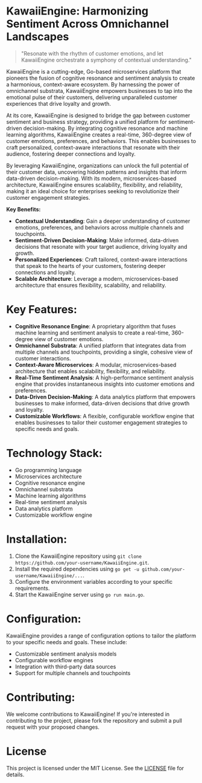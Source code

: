 <!-- KawaiiEngine_20250803184155_2967 -->

# KawaiiEngine: Harmonizing Sentiment Across Omnichannel Landscapes

> "Resonate with the rhythm of customer emotions, and let KawaiiEngine orchestrate a symphony of contextual understanding."

KawaiiEngine is a cutting-edge, Go-based microservices platform that pioneers the fusion of cognitive resonance and sentiment analysis to create a harmonious, context-aware ecosystem. By harnessing the power of omnichannel substrata, KawaiiEngine empowers businesses to tap into the emotional pulse of their customers, delivering unparalleled customer experiences that drive loyalty and growth.

At its core, KawaiiEngine is designed to bridge the gap between customer sentiment and business strategy, providing a unified platform for sentiment-driven decision-making. By integrating cognitive resonance and machine learning algorithms, KawaiiEngine creates a real-time, 360-degree view of customer emotions, preferences, and behaviors. This enables businesses to craft personalized, context-aware interactions that resonate with their audience, fostering deeper connections and loyalty.

By leveraging KawaiiEngine, organizations can unlock the full potential of their customer data, uncovering hidden patterns and insights that inform data-driven decision-making. With its modern, microservices-based architecture, KawaiiEngine ensures scalability, flexibility, and reliability, making it an ideal choice for enterprises seeking to revolutionize their customer engagement strategies.

**Key Benefits:**

* **Contextual Understanding**: Gain a deeper understanding of customer emotions, preferences, and behaviors across multiple channels and touchpoints.
* **Sentiment-Driven Decision-Making**: Make informed, data-driven decisions that resonate with your target audience, driving loyalty and growth.
* **Personalized Experiences**: Craft tailored, context-aware interactions that speak to the hearts of your customers, fostering deeper connections and loyalty.
* **Scalable Architecture**: Leverage a modern, microservices-based architecture that ensures flexibility, scalability, and reliability.

# Key Features:

* **Cognitive Resonance Engine**: A proprietary algorithm that fuses machine learning and sentiment analysis to create a real-time, 360-degree view of customer emotions.
* **Omnichannel Substrata**: A unified platform that integrates data from multiple channels and touchpoints, providing a single, cohesive view of customer interactions.
* **Context-Aware Microservices**: A modular, microservices-based architecture that enables scalability, flexibility, and reliability.
* **Real-Time Sentiment Analysis**: A high-performance sentiment analysis engine that provides instantaneous insights into customer emotions and preferences.
* **Data-Driven Decision-Making**: A data analytics platform that empowers businesses to make informed, data-driven decisions that drive growth and loyalty.
* **Customizable Workflows**: A flexible, configurable workflow engine that enables businesses to tailor their customer engagement strategies to specific needs and goals.

# Technology Stack:

* Go programming language
* Microservices architecture
* Cognitive resonance engine
* Omnichannel substrata
* Machine learning algorithms
* Real-time sentiment analysis
* Data analytics platform
* Customizable workflow engine

# Installation:

1. Clone the KawaiiEngine repository using `git clone https://github.com/your-username/KawaiiEngine.git`.
2. Install the required dependencies using `go get -u github.com/your-username/KawaiiEngine/...`.
3. Configure the environment variables according to your specific requirements.
4. Start the KawaiiEngine server using `go run main.go`.

# Configuration:

KawaiiEngine provides a range of configuration options to tailor the platform to your specific needs and goals. These include:

* Customizable sentiment analysis models
* Configurable workflow engines
* Integration with third-party data sources
* Support for multiple channels and touchpoints

# Contributing:

We welcome contributions to KawaiiEngine! If you're interested in contributing to the project, please fork the repository and submit a pull request with your proposed changes.

# License


This project is licensed under the MIT License. See the [LICENSE](https://github.com/your-username/KawaiiEngine/LICENSE) file for details.